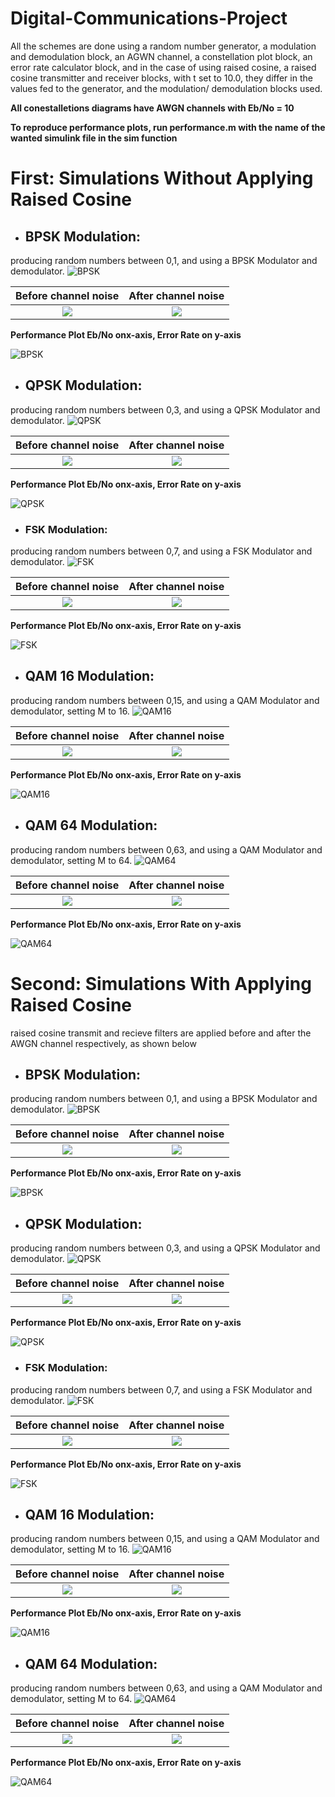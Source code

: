 # Digital-Communications-Project
All the schemes are done using a random number generator, a modulation and demodulation block, an AGWN channel, a constellation plot block, an error rate calculator block, and in the case of using raised cosine, a raised cosine transmitter and receiver blocks, with t set to 10.0, they differ in the values fed to the generator, and the modulation/ demodulation blocks used.

**All conestalletions diagrams have AWGN channels with Eb/No = 10**

**To reproduce performance plots, run performance.m with the name of the wanted simulink file in the sim function**

# First: Simulations Without Applying Raised Cosine

- ## **BPSK Modulation**:

producing random numbers between 0,1, and using a BPSK Modulator and demodulator.
![BPSK](https://github.com/sara-maher/Digital-Communications-Project/blob/master/Simulink%20-Without%20Rasied%20Cosine/Schematics/bpsk.jpg)


Before channel noise       |  After channel noise 
:-------------------------:|:-------------------------:
![](https://github.com/sara-maher/Digital-Communications-Project/blob/master/Simulink%20-Without%20Rasied%20Cosine/Performance/bpsk_tx.PNG)  |  ![](https://github.com/sara-maher/Digital-Communications-Project/blob/master/Simulink%20-Without%20Rasied%20Cosine/Performance/bpsk_rx.PNG)


**Performance Plot Eb/No onx-axis, Error Rate on y-axis**

![BPSK](https://github.com/sara-maher/Digital-Communications-Project/blob/master/Simulink%20-Without%20Rasied%20Cosine/Performance/bpsk.jpg)


- ## **QPSK Modulation**:

producing random numbers between 0,3, and using a QPSK Modulator and demodulator.
![QPSK](https://github.com/sara-maher/Digital-Communications-Project/blob/master/Simulink%20-Without%20Rasied%20Cosine/Schematics/qpsk.jpg)


Before channel noise       |  After channel noise 
:-------------------------:|:-------------------------:
![](https://github.com/sara-maher/Digital-Communications-Project/blob/master/Simulink%20-Without%20Rasied%20Cosine/Performance/qpsk_tx.PNG)  |  ![](https://github.com/sara-maher/Digital-Communications-Project/blob/master/Simulink%20-Without%20Rasied%20Cosine/Performance/qpsk_rx.PNG)



**Performance Plot Eb/No onx-axis, Error Rate on y-axis**

![QPSK](https://github.com/sara-maher/Digital-Communications-Project/blob/master/Simulink%20-Without%20Rasied%20Cosine/Performance/qpsk.jpg)



- ### **FSK Modulation**:

producing random numbers between 0,7, and using a FSK Modulator and demodulator.
![FSK](https://github.com/sara-maher/Digital-Communications-Project/blob/master/Simulink%20-Without%20Rasied%20Cosine/Schematics/fsk.jpg)


Before channel noise       |  After channel noise 
:-------------------------:|:-------------------------:
![](https://github.com/sara-maher/Digital-Communications-Project/blob/master/Simulink%20-Without%20Rasied%20Cosine/Performance/fsk_tx.PNG)  |  ![](https://github.com/sara-maher/Digital-Communications-Project/blob/master/Simulink%20-Without%20Rasied%20Cosine/Performance/fsk_rx.PNG)



**Performance Plot Eb/No onx-axis, Error Rate on y-axis**

![FSK](https://github.com/sara-maher/Digital-Communications-Project/blob/master/Simulink%20-Without%20Rasied%20Cosine/Performance/fsk.jpg)



- ## **QAM 16 Modulation**:

producing random numbers between 0,15, and using a QAM Modulator and demodulator, setting M to 16.
![QAM16](https://github.com/sara-maher/Digital-Communications-Project/blob/master/Simulink%20-Without%20Rasied%20Cosine/Schematics/qam16.jpg)


Before channel noise       |  After channel noise 
:-------------------------:|:-------------------------:
![](https://github.com/sara-maher/Digital-Communications-Project/blob/master/Simulink%20-Without%20Rasied%20Cosine/Performance/qam16_tx.PNG)  |  ![](https://github.com/sara-maher/Digital-Communications-Project/blob/master/Simulink%20-Without%20Rasied%20Cosine/Performance/qam16_rx.PNG)



**Performance Plot Eb/No onx-axis, Error Rate on y-axis**

![QAM16](https://github.com/sara-maher/Digital-Communications-Project/blob/master/Simulink%20-Without%20Rasied%20Cosine/Performance/qam16.jpg)




- ## **QAM 64 Modulation**:

producing random numbers between 0,63, and using a QAM Modulator and demodulator, setting M to 64.
![QAM64](https://github.com/sara-maher/Digital-Communications-Project/blob/master/Simulink%20-Without%20Rasied%20Cosine/Schematics/qam64.jpg)


Before channel noise       |  After channel noise 
:-------------------------:|:-------------------------:
![](https://github.com/sara-maher/Digital-Communications-Project/blob/master/Simulink%20-Without%20Rasied%20Cosine/Performance/qam64_tx.PNG)  |  ![](https://github.com/sara-maher/Digital-Communications-Project/blob/master/Simulink%20-Without%20Rasied%20Cosine/Performance/qam64_rx.PNG)



**Performance Plot Eb/No onx-axis, Error Rate on y-axis**

![QAM64](https://github.com/sara-maher/Digital-Communications-Project/blob/master/Simulink%20-Without%20Rasied%20Cosine/Performance/qam64.jpg)


# Second: Simulations With Applying Raised Cosine

raised cosine transmit and recieve filters are applied before and after the AWGN channel respectively, as shown below

- ## **BPSK Modulation**:

producing random numbers between 0,1, and using a BPSK Modulator and demodulator.
![BPSK](https://github.com/sara-maher/Digital-Communications-Project/blob/master/Simulink%20-With%20Rasied%20Cosine/Schematics/bpsk.jpg)


Before channel noise       |  After channel noise 
:-------------------------:|:-------------------------:
![](https://github.com/sara-maher/Digital-Communications-Project/blob/master/Simulink%20-With%20Rasied%20Cosine/Performance/bpsk_tx.PNG)  |  ![](https://github.com/sara-maher/Digital-Communications-Project/blob/master/Simulink%20-With%20Rasied%20Cosine/Performance/bpsk_rx.PNG)


**Performance Plot Eb/No onx-axis, Error Rate on y-axis**

![BPSK](https://github.com/sara-maher/Digital-Communications-Project/blob/master/Simulink%20-With%20Rasied%20Cosine/Performance/bpsk.jpg)


- ## **QPSK Modulation**:

producing random numbers between 0,3, and using a QPSK Modulator and demodulator.
![QPSK](https://github.com/sara-maher/Digital-Communications-Project/blob/master/Simulink%20-With%20Rasied%20Cosine/Schematics/qpsk.jpg)


Before channel noise       |  After channel noise 
:-------------------------:|:-------------------------:
![](https://github.com/sara-maher/Digital-Communications-Project/blob/master/Simulink%20-With%20Rasied%20Cosine/Performance/qpsk_tx.PNG)  |  ![](https://github.com/sara-maher/Digital-Communications-Project/blob/master/Simulink%20-With%20Rasied%20Cosine/Performance/qpsk_rx.PNG)



**Performance Plot Eb/No onx-axis, Error Rate on y-axis**

![QPSK](https://github.com/sara-maher/Digital-Communications-Project/blob/master/Simulink%20-With%20Rasied%20Cosine/Performance/qpsk.jpg)



- ### **FSK Modulation**:

producing random numbers between 0,7, and using a FSK Modulator and demodulator.
![FSK](https://github.com/sara-maher/Digital-Communications-Project/blob/master/Simulink%20-With%20Rasied%20Cosine/Schematics/fsk.jpg)


Before channel noise       |  After channel noise 
:-------------------------:|:-------------------------:
![](https://github.com/sara-maher/Digital-Communications-Project/blob/master/Simulink%20-With%20Rasied%20Cosine/Performance/fsk_tx.PNG)  |  ![](https://github.com/sara-maher/Digital-Communications-Project/blob/master/Simulink%20-With%20Rasied%20Cosine/Performance/fsk_rx.PNG)



**Performance Plot Eb/No onx-axis, Error Rate on y-axis**

![FSK](https://github.com/sara-maher/Digital-Communications-Project/blob/master/Simulink%20-With%20Rasied%20Cosine/Performance/fsk.jpg)



- ## **QAM 16 Modulation**:

producing random numbers between 0,15, and using a QAM Modulator and demodulator, setting M to 16.
![QAM16](https://github.com/sara-maher/Digital-Communications-Project/blob/master/Simulink%20-With%20Rasied%20Cosine/Schematics/qam16.jpg)


Before channel noise       |  After channel noise 
:-------------------------:|:-------------------------:
![](https://github.com/sara-maher/Digital-Communications-Project/blob/master/Simulink%20-With%20Rasied%20Cosine/Performance/qam16_tx.PNG)  |  ![](https://github.com/sara-maher/Digital-Communications-Project/blob/master/Simulink%20-With%20Rasied%20Cosine/Performance/qam16_rx.PNG)



**Performance Plot Eb/No onx-axis, Error Rate on y-axis**

![QAM16](https://github.com/sara-maher/Digital-Communications-Project/blob/master/Simulink%20-With%20Rasied%20Cosine/Performance/qam16.jpg)




- ## **QAM 64 Modulation**:

producing random numbers between 0,63, and using a QAM Modulator and demodulator, setting M to 64.
![QAM64](https://github.com/sara-maher/Digital-Communications-Project/blob/master/Simulink%20-With%20Rasied%20Cosine/Schematics/qam64.jpg)


Before channel noise       |  After channel noise 
:-------------------------:|:-------------------------:
![](https://github.com/sara-maher/Digital-Communications-Project/blob/master/Simulink%20-With%20Rasied%20Cosine/Performance/qam64_tx.PNG)  |  ![](https://github.com/sara-maher/Digital-Communications-Project/blob/master/Simulink%20-With%20Rasied%20Cosine/Performance/qam64_rx.PNG)



**Performance Plot Eb/No onx-axis, Error Rate on y-axis**

![QAM64](https://github.com/sara-maher/Digital-Communications-Project/blob/master/Simulink%20-With%20Rasied%20Cosine/Performance/qam64.jpg)
